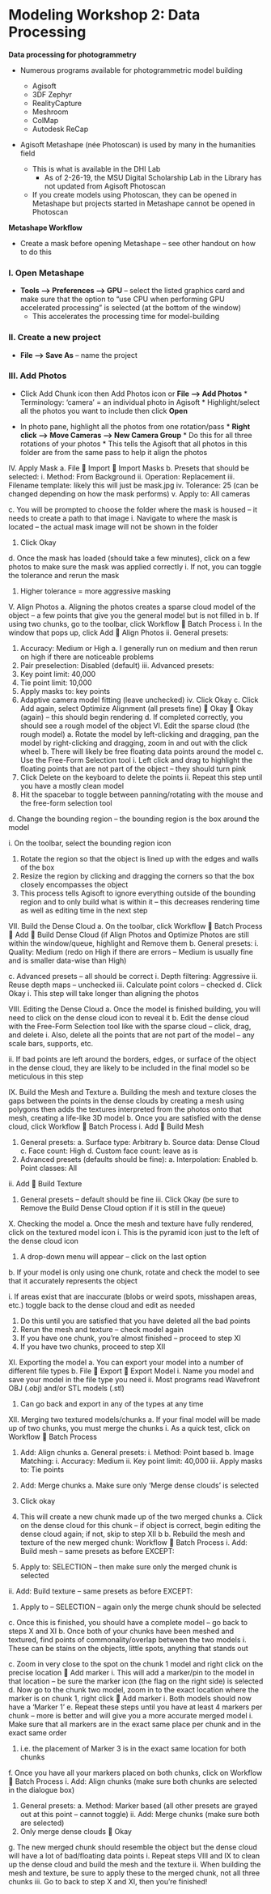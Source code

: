 # Modeling Workshop 2: Data Processing

**Data processing for photogrammetry**
* Numerous programs available for photogrammetric model building
    * Agisoft
    * 3DF Zephyr
    * RealityCapture
    * Meshroom
    * ColMap
    * Autodesk ReCap

* Agisoft Metashape (née Photoscan) is used by many in the humanities field
    * This is what is available in the DHI Lab
        * As of 2-26-19, the MSU Digital Scholarship Lab in the Library has not updated from Agisoft Photoscan
    * If you create models using Photoscan, they can be opened in Metashape but projects started in Metashape cannot be opened in Photoscan
    
**Metashape Workflow**
* Create a mask before opening Metashape – see other handout on how to do
this

### I. Open Metashape

* **Tools --> Preferences --> GPU** – select the listed graphics card and
make sure that the option to “use CPU when performing GPU
accelerated processing” is selected (at the bottom of the window)
    * This accelerates the processing time for model-building

### II. Create a new project

* **File --> Save As** – name the project

### III. Add Photos
* Click Add Chunk icon then Add Photos icon or **File --> Add Photos**
      * Terminology: ‘camera’ = an individual photo in Agisoft
      * Highlight/select all the photos you want to include then click **Open**

* In photo pane, highlight all the photos from one rotation/pass
      * **Right click --> Move Cameras --> New Camera Group**
            * Do this for all three rotations of your photos
            * This tells the Agisoft that all photos in this folder are from the same pass to help it align the photos

IV. Apply Mask
a. File  Import  Import Masks
b. Presets that should be selected:
i. Method: From
Background
ii. Operation: Replacement
iii. Filename
template: likely this will
just be mask.jpg
iv. Tolerance: 25
(can be changed
depending on how the
mask performs)
v. Apply to: All
cameras

c. You will be prompted to choose
the folder where the mask is housed – it needs to create a path to
that image
i. Navigate to where the mask is located – the actual mask
image will not be shown in the folder
1. Click Okay

d. Once the mask has loaded (should take a few minutes), click on a
few photos to make sure the mask was applied correctly
i. If not, you can toggle the tolerance and rerun the mask
1. Higher tolerance = more aggressive masking

V. Align Photos
a. Aligning the photos creates a sparse cloud model of the object – a
few points that give you the general model but is not filled in
b. If using two chunks, go to the toolbar, click Workflow  Batch
Process
i. In the window that pops up, click Add  Align Photos
ii. General presets:
1. Accuracy: Medium or High
a. I generally run on medium and then rerun on
high if there are noticeable problems
2. Pair preselection: Disabled (default)
iii. Advanced presets:
1. Key point limit: 40,000
2. Tie point limit: 10,000
3. Apply masks to: key points
4. Adaptive camera model fitting (leave unchecked)
iv. Click Okay
c. Click Add again, select Optimize Alignment (all presets fine) 
Okay  Okay (again) – this should begin rendering
d. If completed correctly, you should see a rough model of the object
VI. Edit the sparse cloud (the rough model)
a. Rotate the model by left-clicking and dragging, pan the model by
right-clicking and dragging, zoom in and out with the click wheel
b. There will likely be free floating data points around the model
c. Use the Free-Form Selection tool
i. Left click and drag to highlight the floating points that are not
part of the object
– they should
turn pink
1. Click
Delete on
the
keyboard
to delete the points
ii. Repeat this step until you have a mostly clean model
1. Hit the spacebar to toggle between panning/rotating
with the mouse and the free-form selection tool

d. Change the bounding region – the bounding region is the box
around the model

i. On the toolbar, select the bounding region icon
1. Rotate the region so that the object is lined up with
the edges and walls
of the box
2. Resize the region
by clicking and
dragging the
corners so that the
box closely
encompasses the object
3. This process tells Agisoft to ignore everything outside
of the bounding region and to only build what is within
it – this decreases rendering time as well as editing
time in the next step

VII. Build the Dense Cloud
a. On the toolbar, click Workflow  Batch Process  Add  Build
Dense Cloud (if Align Photos and Optimize Photos are still within
the window/queue, highlight and Remove them
b. General presets:
i. Quality: Medium (redo on High if there are errors –
Medium is usually fine and is smaller data-wise than High)

c. Advanced presets – all should be correct
i. Depth filtering: Aggressive
ii. Reuse depth maps – unchecked
iii. Calculate point colors – checked
d. Click Okay
i. This step will take longer than aligning the photos

VIII. Editing the Dense Cloud
a. Once the model is finished building, you will need to click on the
dense cloud icon to reveal it
b. Edit the dense cloud with the Free-Form Selection tool like with
the sparse cloud – click, drag, and delete
i. Also, delete all the points that are not part of the model – any
scale bars, supports, etc.

ii. If bad points are left around the borders, edges, or surface of
the object in the dense cloud, they are likely to be included in
the final model so be meticulous in this step

IX. Build the Mesh and Texture
a. Building the mesh and texture closes the gaps between the points
in the dense clouds by creating a mesh using polygons then adds
the textures interpreted from the photos onto that mesh, creating a
life-like 3D model
b. Once you are satisfied with the dense cloud, click Workflow 
Batch Process
i. Add  Build Mesh
1. General presets:
a. Surface type: Arbitrary
b. Source data: Dense Cloud
c. Face count: High
d. Custom face count: leave as is
2. Advanced presets (defaults should be fine):
a. Interpolation: Enabled
b. Point classes: All

ii. Add  Build Texture
1. General presets – default should be fine
iii. Click Okay (be sure to Remove the Build Dense
Cloud option if it is still in the queue)

X. Checking the model
a. Once the mesh and texture have fully rendered, click on the
textured model icon
i. This is the pyramid icon just to the left of the dense cloud
icon
1. A drop-down menu will appear – click on the last
option

b. If your model is only using one chunk, rotate and check the model
to see that it accurately represents the object

i. If areas exist that are inaccurate (blobs or weird spots,
misshapen areas, etc.) toggle back to the dense cloud and
edit as needed
1. Do this until you are satisfied that you have deleted all
the bad points
2. Rerun the mesh and texture – check model again
3. If you have one chunk, you’re almost finished –
proceed to step XI
4. If you have two chunks, proceed to step XII

XI. Exporting the model
a. You can export your model into a number of different file types
b. File  Export  Export Model
i. Name you model and save your model in the file type you
need
ii. Most programs read Wavefront OBJ (.obj) and/or STL
models (.stl)
1. Can go back and export in any of the types at any
time

XII. Merging two textured models/chunks
a. If your final model will be made up of two chunks, you must merge
the chunks
i. As a quick test, click on Workflow  Batch Process
1. Add: Align chunks
a. General presets:
i. Method: Point based
b. Image Matching:
i. Accuracy: Medium
ii. Key point limit: 40,000
iii. Apply masks to: Tie points

2. Add: Merge chunks
a. Make sure only ‘Merge dense clouds’ is
selected
3. Click okay
4. This will create a new chunk made up of the two
merged chunks
a. Click on the dense cloud for this chunk – if
object is correct, begin editing the dense cloud
again; if not, skip to step XII b
b. Rebuild the mesh and texture of the new
merged chunk: Workflow  Batch Process
i. Add: Build mesh – same presets as
before EXCEPT:
1. Apply to: SELECTION – then
make sure only the merged
chunk is selected

ii. Add: Build texture – same presets as
before EXCEPT:
1. Apply to – SELECTION – again
only the merge chunk should be
selected

c. Once this is finished, you should have a
complete model – go back to steps X and XI
b. Once both of your chunks have been meshed and textured, find
points of commonality/overlap between the two models
i. These can be stains on the objects, little spots, anything that
stands out

c. Zoom in very close to the spot on the chunk 1 model and right click
on the precise location  Add marker
i. This will add a marker/pin to the model in that location – be
sure the marker icon (the flag on the right side) is selected
d. Now go to the chunk two model, zoom in to the exact location
where the marker is on chunk 1, right click  Add marker
i. Both models should now have a ‘Marker 1’
e. Repeat these steps until you have at least 4 markers per chunk –
more is better and will give you a more accurate merged model
i. Make sure that all markers are in the exact same place per
chunk and in the exact same order
1. i.e. the placement of Marker 3 is in the exact same
location for both chunks

f. Once you have all your markers placed on both chunks, click on
Workflow  Batch Process
i. Add: Align chunks (make sure both chunks are selected in
the dialogue box)
1. General presets:
a. Method: Marker based (all other presets are
grayed out at this point – cannot toggle)
ii. Add: Merge chunks (make sure both are selected)
1. Only merge dense clouds  Okay

g. The new merged chunk should resemble the object but the dense
cloud will have a lot of bad/floating data points
i. Repeat steps VIII and IX to clean up the dense cloud and
build the mesh and the texture
ii. When building the mesh and texture, be sure to apply these
to the merged chunk, not all three chunks
iii. Go to back to step X and XI, then you’re finished!
